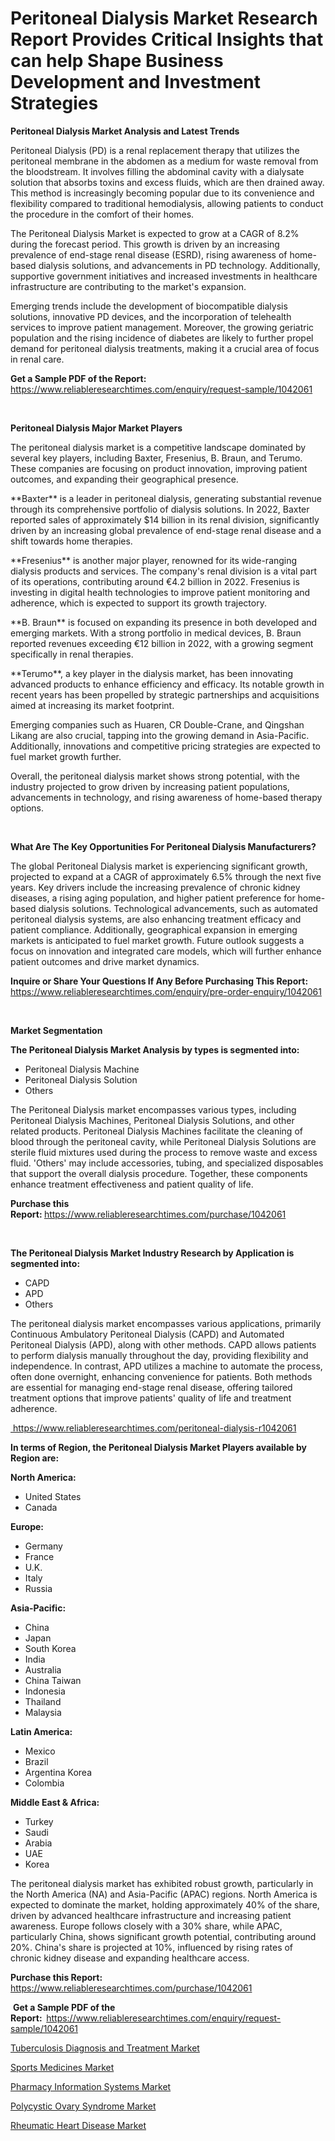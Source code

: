 <p><h1>Peritoneal Dialysis Market Research Report Provides Critical Insights that can help Shape Business Development and Investment Strategies</h1></p><p><strong>Peritoneal Dialysis Market Analysis and Latest Trends</strong></p>
<p><p>Peritoneal Dialysis (PD) is a renal replacement therapy that utilizes the peritoneal membrane in the abdomen as a medium for waste removal from the bloodstream. It involves filling the abdominal cavity with a dialysate solution that absorbs toxins and excess fluids, which are then drained away. This method is increasingly becoming popular due to its convenience and flexibility compared to traditional hemodialysis, allowing patients to conduct the procedure in the comfort of their homes.</p><p>The Peritoneal Dialysis Market is expected to grow at a CAGR of 8.2% during the forecast period. This growth is driven by an increasing prevalence of end-stage renal disease (ESRD), rising awareness of home-based dialysis solutions, and advancements in PD technology. Additionally, supportive government initiatives and increased investments in healthcare infrastructure are contributing to the market's expansion. </p><p>Emerging trends include the development of biocompatible dialysis solutions, innovative PD devices, and the incorporation of telehealth services to improve patient management. Moreover, the growing geriatric population and the rising incidence of diabetes are likely to further propel demand for peritoneal dialysis treatments, making it a crucial area of focus in renal care.</p></p>
<p><strong>Get a Sample PDF of the Report:&nbsp;</strong> <a href="https://www.reliableresearchtimes.com/enquiry/request-sample/1042061?utm_campaign=2193&utm_medium=2&utm_source=Github&utm_content=ia&utm_term=03032025&utm_id=peritoneal-dialysis">https://www.reliableresearchtimes.com/enquiry/request-sample/1042061</a></p>
<p>&nbsp;</p>
<p><strong>Peritoneal Dialysis Major Market Players</strong></p>
<p><p>The peritoneal dialysis market is a competitive landscape dominated by several key players, including Baxter, Fresenius, B. Braun, and Terumo. These companies are focusing on product innovation, improving patient outcomes, and expanding their geographical presence.</p><p>**Baxter** is a leader in peritoneal dialysis, generating substantial revenue through its comprehensive portfolio of dialysis solutions. In 2022, Baxter reported sales of approximately $14 billion in its renal division, significantly driven by an increasing global prevalence of end-stage renal disease and a shift towards home therapies.</p><p>**Fresenius** is another major player, renowned for its wide-ranging dialysis products and services. The company's renal division is a vital part of its operations, contributing around €4.2 billion in 2022. Fresenius is investing in digital health technologies to improve patient monitoring and adherence, which is expected to support its growth trajectory.</p><p>**B. Braun** is focused on expanding its presence in both developed and emerging markets. With a strong portfolio in medical devices, B. Braun reported revenues exceeding €12 billion in 2022, with a growing segment specifically in renal therapies.</p><p>**Terumo**, a key player in the dialysis market, has been innovating advanced products to enhance efficiency and efficacy. Its notable growth in recent years has been propelled by strategic partnerships and acquisitions aimed at increasing its market footprint. </p><p>Emerging companies such as Huaren, CR Double-Crane, and Qingshan Likang are also crucial, tapping into the growing demand in Asia-Pacific. Additionally, innovations and competitive pricing strategies are expected to fuel market growth further.</p><p>Overall, the peritoneal dialysis market shows strong potential, with the industry projected to grow driven by increasing patient populations, advancements in technology, and rising awareness of home-based therapy options.</p></p>
<p>&nbsp;</p>
<p><strong>What Are The Key Opportunities For Peritoneal Dialysis Manufacturers?</strong></p>
<p><p>The global Peritoneal Dialysis market is experiencing significant growth, projected to expand at a CAGR of approximately 6.5% through the next five years. Key drivers include the increasing prevalence of chronic kidney diseases, a rising aging population, and higher patient preference for home-based dialysis solutions. Technological advancements, such as automated peritoneal dialysis systems, are also enhancing treatment efficacy and patient compliance. Additionally, geographical expansion in emerging markets is anticipated to fuel market growth. Future outlook suggests a focus on innovation and integrated care models, which will further enhance patient outcomes and drive market dynamics.</p></p>
<p><strong>Inquire or Share Your Questions If Any Before Purchasing This Report:</strong> <a href="https://www.reliableresearchtimes.com/enquiry/pre-order-enquiry/1042061?utm_campaign=2193&utm_medium=2&utm_source=Github&utm_content=ia&utm_term=03032025&utm_id=peritoneal-dialysis">https://www.reliableresearchtimes.com/enquiry/pre-order-enquiry/1042061</a></p>
<p>&nbsp;</p>
<p><strong>Market Segmentation</strong></p>
<p><strong>The Peritoneal Dialysis Market Analysis by types is segmented into:</strong></p>
<p><ul><li>Peritoneal Dialysis Machine</li><li>Peritoneal Dialysis Solution</li><li>Others</li></ul></p>
<p><p>The Peritoneal Dialysis market encompasses various types, including Peritoneal Dialysis Machines, Peritoneal Dialysis Solutions, and other related products. Peritoneal Dialysis Machines facilitate the cleaning of blood through the peritoneal cavity, while Peritoneal Dialysis Solutions are sterile fluid mixtures used during the process to remove waste and excess fluid. 'Others' may include accessories, tubing, and specialized disposables that support the overall dialysis procedure. Together, these components enhance treatment effectiveness and patient quality of life.</p></p>
<p><strong>Purchase this Report:&nbsp;</strong><a href="https://www.reliableresearchtimes.com/purchase/1042061?utm_campaign=2193&utm_medium=2&utm_source=Github&utm_content=ia&utm_term=03032025&utm_id=peritoneal-dialysis">https://www.reliableresearchtimes.com/purchase/1042061</a></p>
<p>&nbsp;</p>
<p><strong>The Peritoneal Dialysis Market Industry Research by Application is segmented into:</strong></p>
<p><ul><li>CAPD</li><li>APD</li><li>Others</li></ul></p>
<p><p>The peritoneal dialysis market encompasses various applications, primarily Continuous Ambulatory Peritoneal Dialysis (CAPD) and Automated Peritoneal Dialysis (APD), along with other methods. CAPD allows patients to perform dialysis manually throughout the day, providing flexibility and independence. In contrast, APD utilizes a machine to automate the process, often done overnight, enhancing convenience for patients. Both methods are essential for managing end-stage renal disease, offering tailored treatment options that improve patients' quality of life and treatment adherence.</p></p>
<p><a href="https://www.reliableresearchtimes.com/peritoneal-dialysis-r1042061?utm_campaign=2193&utm_medium=2&utm_source=Github&utm_content=ia&utm_term=03032025&utm_id=peritoneal-dialysis">&nbsp;https://www.reliableresearchtimes.com/peritoneal-dialysis-r1042061</a></p>
<p><strong>In terms of Region, the Peritoneal Dialysis Market Players available by Region are:</strong></p>
<p>
    <p> <strong> North America: </strong>
        <ul>
            <li>United States</li>
            <li>Canada</li>
        </ul>
        </p> 
    <p> <strong> Europe: </strong>
        <ul>
            <li>Germany</li>
            <li>France</li>
            <li>U.K.</li>
            <li>Italy</li>
            <li>Russia</li>
        </ul>
        </p> 
    <p> <strong> Asia-Pacific: </strong>
        <ul>
            <li>China</li>
            <li>Japan</li>
            <li>South Korea</li>
            <li>India</li>
            <li>Australia</li>
            <li>China Taiwan</li>
            <li>Indonesia</li>
            <li>Thailand</li>
            <li>Malaysia</li>
        </ul>
        </p> 
    <p> <strong> Latin America: </strong>
        <ul>
            <li>Mexico</li>
            <li>Brazil</li>
            <li>Argentina Korea</li>
            <li>Colombia</li>
        </ul>
        </p> 
    <p> <strong> Middle East & Africa: </strong>
        <ul>
            <li>Turkey</li>
            <li>Saudi</li>
            <li>Arabia</li>
            <li>UAE</li>
            <li>Korea</li>
        </ul>
    </p>
    </p>
<p><p>The peritoneal dialysis market has exhibited robust growth, particularly in the North America (NA) and Asia-Pacific (APAC) regions. North America is expected to dominate the market, holding approximately 40% of the share, driven by advanced healthcare infrastructure and increasing patient awareness. Europe follows closely with a 30% share, while APAC, particularly China, shows significant growth potential, contributing around 20%. China's share is projected at 10%, influenced by rising rates of chronic kidney disease and expanding healthcare access.</p></p>
<p><strong>Purchase this Report: </strong><a href="https://www.reliableresearchtimes.com/purchase/1042061?utm_campaign=2193&utm_medium=2&utm_source=Github&utm_content=ia&utm_term=03032025&utm_id=peritoneal-dialysis">https://www.reliableresearchtimes.com/purchase/1042061</a></p>
<p>&nbsp;<strong>Get a Sample PDF of the Report:&nbsp;&nbsp;</strong><a href="https://www.reliableresearchtimes.com/enquiry/request-sample/1042061?utm_campaign=2193&utm_medium=2&utm_source=Github&utm_content=ia&utm_term=03032025&utm_id=peritoneal-dialysis">https://www.reliableresearchtimes.com/enquiry/request-sample/1042061</a></p>
<p><strong></strong></p>
<p><p><a href="https://github.com/belhejmawoue/Market-Research-Report-List-1/blob/main/tuberculosis-diagnosis-and-treatment-market.md?utm_campaign=2193&utm_medium=2&utm_source=Github&utm_content=ia&utm_term=03032025&utm_id=peritoneal-dialysis">Tuberculosis Diagnosis and Treatment Market</a></p><p><a href="https://github.com/kalsirollija/Market-Research-Report-List-1/blob/main/sports-medicines-market.md?utm_campaign=2193&utm_medium=2&utm_source=Github&utm_content=ia&utm_term=03032025&utm_id=peritoneal-dialysis">Sports Medicines Market</a></p><p><a href="https://github.com/geyangvayora/Market-Research-Report-List-1/blob/main/pharmacy-information-systems-market.md?utm_campaign=2193&utm_medium=2&utm_source=Github&utm_content=ia&utm_term=03032025&utm_id=peritoneal-dialysis">Pharmacy Information Systems Market</a></p><p><a href="https://github.com/bulkagumanvv/Market-Research-Report-List-1/blob/main/polycystic-ovary-syndrome-market.md?utm_campaign=2193&utm_medium=2&utm_source=Github&utm_content=ia&utm_term=03032025&utm_id=peritoneal-dialysis">Polycystic Ovary Syndrome Market</a></p><p><a href="https://github.com/shamyzinniwl/Market-Research-Report-List-1/blob/main/rheumatic-heart-disease-market.md?utm_campaign=2193&utm_medium=2&utm_source=Github&utm_content=ia&utm_term=03032025&utm_id=peritoneal-dialysis">Rheumatic Heart Disease Market</a></p></p>